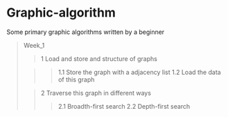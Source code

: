 # Graphic-algorithm
Some primary graphic algorithms written by a beginner

> Week_1 
>
> > 1 Load and store and structure of graphs
>
> > > 1.1 Store the graph with a adjacency list
> > > 1.2 Load the data of this graph
>
> > 2 Traverse this graph in different ways
> > > 2.1 Broadth-first search
> > > 2.2 Depth-first search

